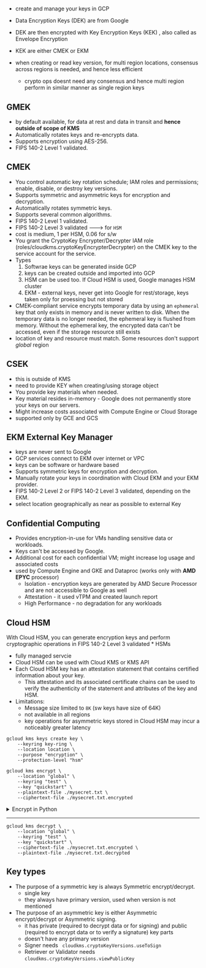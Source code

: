 #

* create and manage your keys in GCP
* Data Encryption Keys (DEK) are from Google
* DEK are then encrypted with Key Encryption Keys (KEK) , also called as Envelope Encryption
* KEK are either CMEK  or EKM

* when creating or read key version, for multi region locations, consensus across regions is needed, and hence less efficient
    * crypto ops doesnt need any consensus and hence multi region perform in similar manner as single region keys

## GMEK

* by default available, for data at rest and data in transit and **hence outside of scope of KMS**
* Automatically rotates keys and re-encrypts data.
* Supports encryption using AES-256.
* FIPS 140-2 Level 1 validated.

## CMEK
	
* You control automatic key rotation schedule; IAM roles and permissions; enable, disable, or destroy key versions.
* Supports symmetric and asymmetric keys for encryption and decryption.
* Automatically rotates symmetric keys.
* Supports several common algorithms.
* FIPS 140-2 Level 1 validated.
* FIPS 140-2 Level 3 validated ---> for `HSM`
* cost is medium, 1 per HSM, 0.06 for s/w
* You grant the CryptoKey Encrypter/Decrypter IAM role (roles/cloudkms.cryptoKeyEncrypterDecrypter) on the CMEK key to the service account for the service.
* Types
    1. Softwrae keys can be generated inside GCP
    2. keys can be created outside and imported into GCP
    3. HSM can be used too. If Cloud HSM is used, Google manages HSM cluster
    4. EKM - external keys, never get into Google for rest/storage, keys taken only for proessing but not stored
* CMEK-compliant service encrypts temporary data by using an `ephemeral` key that only exists in memory and is never written to disk. When the temporary data is no longer needed, the ephemeral key is flushed from memory. Without the ephemeral key, the encrypted data can't be accessed, even if the storage resource still exists    
* location of key and resource must match. Some resources don't support *global* region


## CSEK

* this is outside of KMS
* need to provide KEY when creating/using storage object
* You provide key materials when needed.
* Key material resides in-memory - Google does not permanently store your keys on our servers.
* Might increase costs associated with Compute Engine or Cloud Storage
* supported only by GCE and GCS


## EKM External Key Manager 

* keys are never sent to Google
* GCP services connect to EKM over internet or VPC
* keys can be software or hardware based
* Supports symmetric keys for encryption and decryption.
* Manually rotate your keys in coordination with Cloud EKM and your EKM provider.
* FIPS 140-2 Level 2 or FIPS 140-2 Level 3 validated, depending on the EKM.
* select location geographically as near as possible to external Key


## Confidential Computing

* Provides encryption-in-use for VMs handling sensitive data or workloads.
* Keys can't be accessed by Google.
* Additional cost for each confidential VM; might increase log usage and associated costs
* used by Compute Engine and GKE and Dataproc (works only with **AMD EPYC** processor)
    * Isolation - encryption keys are generated by AMD Secure Processor and are not accessible to Google as well
    * Attestation - it used vTPM and created launch report
    * High Performance - no degradation for any workloads


## Cloud HSM

With Cloud HSM, you can generate encryption keys and perform cryptographic operations in FIPS 140-2 Level 3 validated * HSMs
* fully managed servcie
* Cloud HSM can be used with Cloud KMS or KMS API
* Each Cloud HSM key has an attestation statement that contains certified information about your key. 
    * This attestation and its associated certificate chains can be used to verify the authenticity of the statement and attributes of the key and HSM.
* Limitations:
    * Message size limited to `8K` (sw keys have size of 64K)    
    * not available in all regions
    * key operations for asymmetric keys stored in Cloud HSM may incur a noticeably greater latency

```
gcloud kms keys create key \
    --keyring key-ring \
    --location location \
    --purpose "encryption" \
    --protection-level "hsm"
```    

``` Encrypt
gcloud kms encrypt \
    --location "global" \
    --keyring "test" \
    --key "quickstart" \
    --plaintext-file ./mysecret.txt \
    --ciphertext-file ./mysecret.txt.encrypted
```

<details>

<summary> Encrypt in Python </summary>


```
import base64
from google.cloud import kms

def encrypt_symmetric(
    project_id: str, location_id: str, key_ring_id: str, key_id: str, plaintext: str ) -> bytes:

    plaintext_bytes = plaintext.encode("utf-8")
    plaintext_crc32c = crc32c(plaintext_bytes)
    client = kms.KeyManagementServiceClient()
    key_name = client.crypto_key_path(project_id, location_id, key_ring_id, key_id)

    encrypt_response = client.encrypt(
        request={
            "name": key_name,
            "plaintext": plaintext_bytes,
            "plaintext_crc32c": plaintext_crc32c,
        }
    )

    if not encrypt_response.verified_plaintext_crc32c:
        raise Exception("The request sent to the server was corrupted in-transit.")
    if not encrypt_response.ciphertext_crc32c == crc32c(encrypt_response.ciphertext):
        raise Exception(
            "The response received from the server was corrupted in-transit."
        )

    print(f"Ciphertext: {base64.b64encode(encrypt_response.ciphertext)}")
    return encrypt_response


def crc32c(data: bytes) -> int:

    import crcmod  # type: ignore
    import six  # type: ignore

    crc32c_fun = crcmod.predefined.mkPredefinedCrcFun("crc-32c")
    return crc32c_fun(six.ensure_binary(data))


```


</details>


---

``` Decrypt
gcloud kms decrypt \
    --location "global" \
    --keyring "test" \
    --key "quickstart" \
    --ciphertext-file ./mysecret.txt.encrypted \
    --plaintext-file ./mysecret.txt.decrypted
```

## Key types

* The purpose of a symmetric key is always Symmetric encrypt/decrypt.
    * single key
    * they always have primary version, used when version is not mentioned
* The purpose of an asymmetric key is either Asymmetric encrypt/decrypt or Asymmetric signing.
    * it has private (required to decrypt data or for signing) and public (required to encrypt data or to verify a signature) key parts
    * doesn't have any primary version
    * Signer needs ` cloudkms.cryptoKeyVersions.useToSign`
    * Retriever or Validator needs `cloudkms.cryptoKeyVersions.viewPublicKey`


